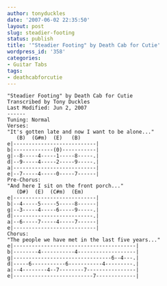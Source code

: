 ```yaml
---
author: tonyduckles
date: '2007-06-02 22:35:50'
layout: post
slug: steadier-footing
status: publish
title: '"Steadier Footing" by Death Cab for Cutie'
wordpress_id: '358'
categories:
- Guitar Tabs
tags:
- deathcabforcutie
---
```

<!-- more -->

    "Steadier Footing" by Death Cab for Cutie
    Transcribed by Tony Duckles
    Last Modified: Jun 2, 2007
    ------  
    Tuning: Normal  
    Verses:  
    "It's gotten late and now I want to be alone..."  
       (B)  (G#m)  (E)   (B)
    e|---------------------------|
    b|-------------(0)-----------|
    g|--8-----4-----1-----8-----.|
    d|--9-----4-----2-----9-----.|
    a|---------------------------|
    e|--7-----4-----0-----7------|  
    Pre-Chorus:  
    "And here I sit on the front porch..."  
       (D#)  (E)  (C#m)  (Em)
    e|---------------------------|
    b|--4-----5-----5-----8------|
    g|--3-----4-----6-----9-----.|
    d|--------------------------.|
    a|--6-----7-----4-----7------|
    e|---------------------------|  
    Chorus:  
    "The people we have met in the last five years..."  
    e|----------------------------------------|
    b|--------4-----------4-------------------|
    g|--------------------------------6--4---.|
    d|-----6-----------6-----------4---------.|
    a|--4--------4--7--------7----------------|
    e|--------------------------7-------------|

